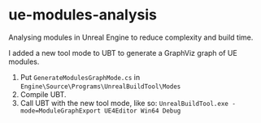 # ue-modules-analysis
Analysing modules in Unreal Engine to reduce complexity and build time.


I added a new tool mode to UBT to generate a GraphViz graph of UE modules.

1. Put `GenerateModulesGraphMode.cs` in `Engine\Source\Programs\UnrealBuildTool\Modes`
2. Compile UBT.
3. Call UBT with the new tool mode, like so: `UnrealBuildTool.exe -mode=ModuleGraphExport UE4Editor Win64 Debug`
